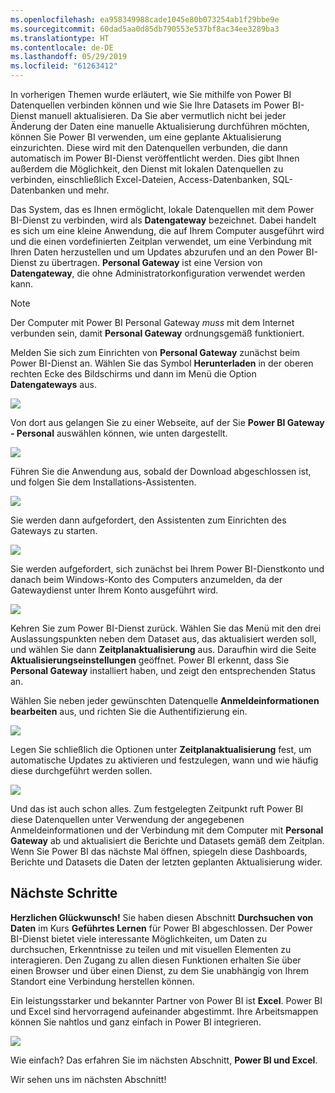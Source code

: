 ```yaml
---
ms.openlocfilehash: ea958349988cade1045e80b073254ab1f29bbe9e
ms.sourcegitcommit: 60dad5aa0d85db790553e537bf8ac34ee3289ba3
ms.translationtype: HT
ms.contentlocale: de-DE
ms.lasthandoff: 05/29/2019
ms.locfileid: "61263412"
---
```

In vorherigen Themen wurde erläutert, wie Sie mithilfe von Power BI Datenquellen verbinden können und wie Sie Ihre Datasets im Power BI-Dienst manuell aktualisieren. Da Sie aber vermutlich nicht bei jeder Änderung der Daten eine manuelle Aktualisierung durchführen möchten, können Sie Power BI verwenden, um eine geplante Aktualisierung einzurichten. Diese wird mit den Datenquellen verbunden, die dann automatisch im Power BI-Dienst veröffentlicht werden. Dies gibt Ihnen außerdem die Möglichkeit, den Dienst mit lokalen Datenquellen zu verbinden, einschließlich Excel-Dateien, Access-Datenbanken, SQL-Datenbanken und mehr.

Das System, das es Ihnen ermöglicht, lokale Datenquellen mit dem Power BI-Dienst zu verbinden, wird als **Datengateway** bezeichnet. Dabei handelt es sich um eine kleine Anwendung, die auf Ihrem Computer ausgeführt wird und die einen vordefinierten Zeitplan verwendet, um eine Verbindung mit Ihren Daten herzustellen und um Updates abzurufen und an den Power BI-Dienst zu übertragen. **Personal Gateway** ist eine Version von **Datengateway**, die ohne Administratorkonfiguration verwendet werden kann.

>[!NOTE]
>Der Computer mit Power BI Personal Gateway *muss* mit dem Internet verbunden sein, damit **Personal Gateway** ordnungsgemäß funktioniert.
> 

Melden Sie sich zum Einrichten von **Personal Gateway** zunächst beim Power BI-Dienst an. Wählen Sie das Symbol **Herunterladen** in der oberen rechten Ecke des Bildschirms und dann im Menü die Option **Datengateways** aus.

![](media/4-6-install-configure-personal-gateway/4-6_1b.png)

Von dort aus gelangen Sie zu einer Webseite, auf der Sie **Power BI Gateway - Personal** auswählen können, wie unten dargestellt.

![](media/4-6-install-configure-personal-gateway/4-6_2b.png)

Führen Sie die Anwendung aus, sobald der Download abgeschlossen ist, und folgen Sie dem Installations-Assistenten.

![](media/4-6-install-configure-personal-gateway/4-6_3a.png)

Sie werden dann aufgefordert, den Assistenten zum Einrichten des Gateways zu starten.

![](media/4-6-install-configure-personal-gateway/4-6_3b.png)

Sie werden aufgefordert, sich zunächst bei Ihrem Power BI-Dienstkonto und danach beim Windows-Konto des Computers anzumelden, da der Gatewaydienst unter Ihrem Konto ausgeführt wird.

![](media/4-6-install-configure-personal-gateway/4-6_3c.png)

Kehren Sie zum Power BI-Dienst zurück. Wählen Sie das Menü mit den drei Auslassungspunkten neben dem Dataset aus, das aktualisiert werden soll, und wählen Sie dann **Zeitplanaktualisierung** aus. Daraufhin wird die Seite **Aktualisierungseinstellungen** geöffnet. Power BI erkennt, dass Sie **Personal Gateway** installiert haben, und zeigt den entsprechenden Status an.

Wählen Sie neben jeder gewünschten Datenquelle **Anmeldeinformationen bearbeiten** aus, und richten Sie die Authentifizierung ein.

![](media/4-6-install-configure-personal-gateway/4-6_6.png)

Legen Sie schließlich die Optionen unter **Zeitplanaktualisierung** fest, um automatische Updates zu aktivieren und festzulegen, wann und wie häufig diese durchgeführt werden sollen.

![](media/4-6-install-configure-personal-gateway/4-6_7.png)

Und das ist auch schon alles. Zum festgelegten Zeitpunkt ruft Power BI diese Datenquellen unter Verwendung der angegebenen Anmeldeinformationen und der Verbindung mit dem Computer mit **Personal Gateway** ab und aktualisiert die Berichte und Datasets gemäß dem Zeitplan. Wenn Sie Power BI das nächste Mal öffnen, spiegeln diese Dashboards, Berichte und Datasets die Daten der letzten geplanten Aktualisierung wider.

## <a name="next-steps"></a>Nächste Schritte
**Herzlichen Glückwunsch!** Sie haben diesen Abschnitt **Durchsuchen von Daten** im Kurs **Geführtes Lernen** für Power BI abgeschlossen. Der Power BI-Dienst bietet viele interessante Möglichkeiten, um Daten zu durchsuchen, Erkenntnisse zu teilen und mit visuellen Elementen zu interagieren. Den Zugang zu allen diesen Funktionen erhalten Sie über einen Browser und über einen Dienst, zu dem Sie unabhängig von Ihrem Standort eine Verbindung herstellen können.

Ein leistungsstarker und bekannter Partner von Power BI ist **Excel**. Power BI und Excel sind hervorragend aufeinander abgestimmt. Ihre Arbeitsmappen können Sie nahtlos und ganz einfach in Power BI integrieren.

![](media/4-6-install-configure-personal-gateway/5-1_1.png)

Wie einfach? Das erfahren Sie im nächsten Abschnitt, **Power BI und Excel**.

Wir sehen uns im nächsten Abschnitt!


